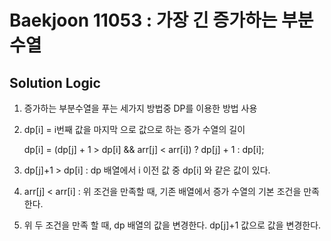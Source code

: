 # Baekjoon 11053 : 가장 긴 증가하는 부분 수열

## Solution Logic

1. 증가하는 부분수열을 푸는 세가지 방법중 DP를 이용한 방법 사용

2. dp[i] = i번째 값을 마지막 으로 값으로 하는 증가 수열의 길이

    dp[i] = (dp[j] + 1 > dp[i] && arr[j] < arr[i]) ? dp[j] + 1 : dp[i];

3. dp[j]+1 > dp[i] : dp 배열에서 i 이전 값 중 dp[i] 와 같은 값이 있다.

4. arr[j] < arr[i] : 위 조건을 만족할 때, 기존 배열에서 증가 수열의 기본 조건을 만족한다.

5. 위 두 조건을 만족 할 때, dp 배열의 값을 변경한다. dp[j]+1 값으로 값을 변경한다. 